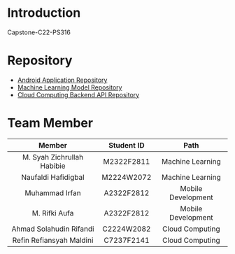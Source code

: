 # Introduction
Capstone-C22-PS316

# Repository
- [Android Application Repository](https://github.com/NanamYuk/NanamYuk-Android)
- [Machine Learning Model Repository](https://github.com/NanamYuk/NanamYuk-ML)
- [Cloud Computing Backend API Repository](https://github.com/NanamYuk/backend)

# Team Member

|            Member           | Student ID |        Path        |                                                   
| :-------------------------: | :--------: | :----------------: | 
|M. Syah Zichrullah Habibie   | M2322F2811 |  Machine Learning  | 
|      Naufaldi Hafidigbal     | M2224W2072 |  Machine Learning  |
|     Muhammad Irfan    | A2322F2812| Mobile Development |
|    M. Rifki Aufa     | A2322F2812 | Mobile Development |
|Ahmad Solahudin Rifandi    | C2224W2082 |   Cloud Computing  |             
| Refin Refiansyah Maldini | C7237F2141 |   Cloud Computing  |
